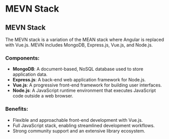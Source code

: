 # MEVN Stack

## MEVN Stack

The MEVN stack is a variation of the MEAN stack where Angular is replaced with Vue.js. MEVN includes MongoDB, Express.js, Vue.js, and Node.js.

### Components:
- **MongoDB**: A document-based, NoSQL database used to store application data.
- **Express.js**: A back-end web application framework for Node.js.
- **Vue.js**: A progressive front-end framework for building user interfaces.
- **Node.js**: A JavaScript runtime environment that executes JavaScript code outside a web browser.

### Benefits:
- Flexible and approachable front-end development with Vue.js.
- Full JavaScript stack, enabling streamlined development workflows.
- Strong community support and an extensive library ecosystem.
